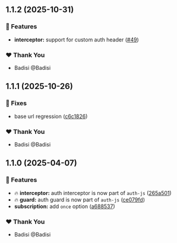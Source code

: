 ## 1.1.2 (2025-10-31)

### 🚀 Features

- **interceptor:** support for custom auth header ([#49](https://github.com/Badisi/auth-js/pull/49))

### ❤️ Thank You

- Badisi @Badisi

## 1.1.1 (2025-10-26)

### 🐛 Fixes

- base url regression ([c6c1826](https://github.com/Badisi/auth-js/commit/c6c1826))

### ❤️ Thank You

- Badisi @Badisi

## 1.1.0 (2025-04-07)

### 🚀 Features

- 🔥 **interceptor:** auth interceptor is now part of `auth-js` ([265a501](https://github.com/Badisi/auth-js/commit/265a501))
- 🔥 **guard:** auth guard is now part of `auth-js` ([ce079fd](https://github.com/Badisi/auth-js/commit/ce079fd))
- **subscription:** add `once` option ([a688537](https://github.com/Badisi/auth-js/commit/a688537))

### ❤️ Thank You

- Badisi @Badisi
